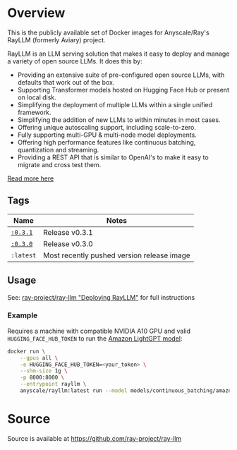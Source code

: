 <!---
Docker Hub Description File
-->

# Overview

This is the publicly available set of Docker images for Anyscale/Ray's RayLLM (formerly Aviary) project.

RayLLM is an LLM serving solution that makes it easy to deploy and manage a variety of open source LLMs. It does this by:

- Providing an extensive suite of pre-configured open source LLMs, with defaults that work out of the box.
- Supporting Transformer models hosted on Hugging Face Hub or present on local disk.
- Simplifying the deployment of multiple LLMs within a single unified framework.
- Simplifying the addition of new LLMs to within minutes in most cases.
- Offering unique autoscaling support, including scale-to-zero.
- Fully supporting multi-GPU & multi-node model deployments.
- Offering high performance features like continuous batching, quantization and streaming.
- Providing a REST API that is similar to OpenAI's to make it easy to migrate and cross test them.

[Read more here](https://github.com/ray-project/ray-llm)

## Tags

| Name | Notes |
|----|----|
| [`:0.3.1`](https://hub.docker.com/layers/anyscale/ray-llm/0.3.1/images/sha256-0dad10786076e18530fbd8016929ab9b240c8fe12163d5e74d8784ff1cbf5fb4) | Release v0.3.1 |
| [`:0.3.0`](https://hub.docker.com/layers/anyscale/ray-llm/0.3.0/images/sha256-310df8d6bfcce49fa00c0040f090099b7d376ed9535df85fa4147e7c159e7e90) | Release v0.3.0 |
| `:latest` | Most recently pushed version release image |

## Usage

See: [ray-project/ray-llm "Deploying RayLLM"](https://github.com/ray-project/ray-llm#deploying-rayllm) for full instructions

### Example

Requires a machine with compatible NVIDIA A10 GPU and valid `HUGGING_FACE_HUB_TOKEN` to run the [Amazon LightGPT model](https://huggingface.co/amazon/LightGPT):

```sh
docker run \
    --gpus all \
    -e HUGGING_FACE_HUB_TOKEN=<your_token> \
    --shm-size 1g \
    -p 8000:8000 \
    --entrypoint rayllm \
    anyscale/rayllm:latest run --model models/continuous_batching/amazon--LightGPT.yaml
```

# Source

Source is available at https://github.com/ray-project/ray-llm

